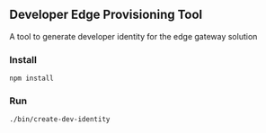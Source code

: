 ## Developer Edge Provisioning Tool
A tool to generate developer identity for the edge gateway solution

### Install
```
npm install
```

### Run
```
./bin/create-dev-identity
```
